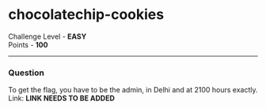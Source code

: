 # chocolatechip-cookies

Challenge Level - __EASY__  
Points - __100__

---
### Question
To get the flag, you have to be the admin, in Delhi and at 2100 hours exactly.
Link: __LINK NEEDS TO BE ADDED__
